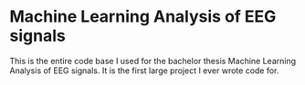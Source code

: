 # Machine Learning Analysis of EEG signals
This is the entire code base I used for the bachelor thesis Machine Learning Analysis of EEG signals. It is the first large project I ever wrote code for.
